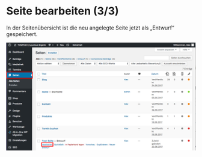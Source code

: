 # Seite bearbeiten (3/3)

In der Seitenübersicht ist die neu angelegte Seite jetzt als „Entwurf“ gespeichert.

![test-image](./assets/overview.jpg)
